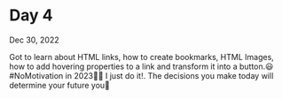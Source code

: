 # Day 4

Dec 30, 2022


Got to learn about HTML links, how to create bookmarks, HTML Images, how to add hovering properties to a link and transform it into a button.😃
#NoMotivation in 2023🙅‍♂️ I just do it!. The decisions you make today will determine your future you🫵